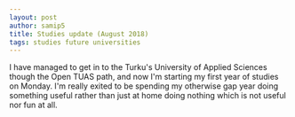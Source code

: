 ```yaml
---
layout: post
author: samip5
title: Studies update (August 2018)
tags: studies future universities
---
```


I have managed to get in to the Turku's University of Applied Sciences though the Open TUAS path, and now I'm starting my first year of studies on Monday.
I'm really exited to be spending my otherwise gap year doing something useful rather than just at home doing nothing which is not useful nor fun at all.
